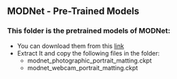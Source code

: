 ## MODNet - Pre-Trained Models
### This folder is the pretrained models of MODNet:
- You can download them from this [link](https://drive.google.com/file/d/11SBrkihQhtitVLqCKPW8mdQM2T1G0LTE/view?usp=sharing)
- Extract It and copy the following files in the folder:
    - modnet_photographic_portrait_matting.ckpt
    - modnet_webcam_portrait_matting.ckpt